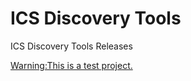 ICS Discovery Tools
===================

ICS Discovery Tools Releases

[Warning:This is a test project.](http://plcscan.org)
